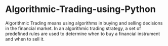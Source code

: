# Algorithmic-Trading-using-Python
Algorithmic Trading means using algorithms in buying and selling decisions in the financial market. In an algorithmic trading strategy, a set of predefined rules are used to determine when to buy a financial instrument and when to sell it.
